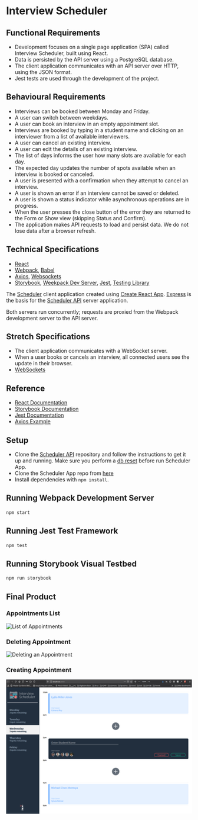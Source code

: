# Interview Scheduler

## Functional Requirements

* Development focuses on a single page application (SPA) called Interview Scheduler, built using React.
* Data is persisted by the API server using a PostgreSQL database.
* The client application communicates with an API server over HTTP, using the JSON format.
* Jest tests are used through the development of the project.

## Behavioural Requirements

* Interviews can be booked between Monday and Friday.
* A user can switch between weekdays.
* A user can book an interview in an empty appointment slot.
* Interviews are booked by typing in a student name and clicking on an interviewer from a list of available interviewers.
* A user can cancel an existing interview.
* A user can edit the details of an existing interview.
* The list of days informs the user how many slots are available for each day.
* The expected day updates the number of spots available when an interview is booked or canceled.
* A user is presented with a confirmation when they attempt to cancel an interview.
* A user is shown an error if an interview cannot be saved or deleted.
* A user is shown a status indicator while asynchronous operations are in progress.
* When the user presses the close button of the error they are returned to the Form or Show view (skipping Status and Confirm).
* The application makes API requests to load and persist data. We do not lose data after a browser refresh.

## Technical Specifications

* [React](https://reactjs.org/)
* [Webpack](https://webpack.js.org/), [Babel](https://babeljs.io/)
* [Axios](https://github.com/axios/axios), [Websockets](https://developer.mozilla.org/en-US/docs/Web/API/WebSockets_API)
* [Storybook](https://storybook.js.org/), [Weekpack Dev Server](https://github.com/webpack/webpack-dev-server), [Jest](https://jestjs.io/en/), [Testing Library](https://testing-library.com/)

The [Scheduler](https://github.com/lighthouse-labs/scheduler) client application created using [Create React App](https://facebook.github.io/create-react-app/). [Express](https://expressjs.com/) is the basis for the [Scheduler API](https://github.com/lighthouse-labs/scheduler-api) server application.

Both servers run concurrently; requests are proxied from the Webpack development server to the API server.

## Stretch Specifications

* The client application communicates with a WebSocket server.
* When a user books or cancels an interview, all connected users see the update in their browser.
* [WebSockets](https://developer.mozilla.org/en-US/docs/Web/API/WebSockets_API)

## Reference

* [React Documentation](https://reactjs.org/)
* [Storybook Documentation](https://storybook.js.org/docs/basics/introduction/)
* [Jest Documentation](https://jestjs.io/docs/en/getting-started)
* [Axios Example](https://github.com/axios/axios#example)


## Setup

* Clone the [Scheduler API](https://github.com/lighthouse-labs/scheduler-api) repository and follow the instructions to get it up and running. Make sure you perform a [db reset](http://localhost:8001/api/debug/reset) before run Scheduler App.
* Clone the Scheduler App repo from [here](https://github.com/wbox/scheduler)
* Install dependencies with `npm install`.
## Running Webpack Development Server

```sh
npm start
```

## Running Jest Test Framework

```sh
npm test
```

## Running Storybook Visual Testbed

```sh
npm run storybook
```

## Final Product

### Appointments List
![List of Appointments]()

### Deleting Appointment
![Deleting an Appointment]()

### Creating Appointment
![Adding a new Appointment](https://github.com/wbox/scheduler/blob/master/docs/create.png)
